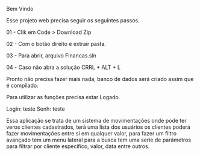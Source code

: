 Bem Vindo 

Esse projeto web precisa seguir os seguintes passos.


01 - Clik em Code > Download Zip

02 - Com o botão direito e extrair pasta.

03 - Para abrir, arquivo Financas.sln

04 - Caso não abra a solução CRRL + ALT + L 

Pronto não precisa fazer mais nada, banco de dados será criado assim que é compilado.


Para utilizar as funções precisa estar Logado.

Login: teste
Senh: teste


Essa aplicação se trata de um sistema de movimentações onde pode ter veros clientes cadastrados, terá uma lista dos usuários os clientes poderá fazer movimentações entre si em qualquer valor, para fazer um filtro avançado tem um menu lateral para a busca tem uma serie de parâmetros para filtrar por cliente específico, valor, data entre outros.

